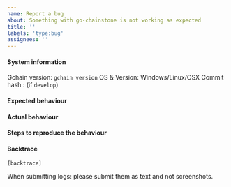 ```yaml
---
name: Report a bug
about: Something with go-chainstone is not working as expected
title: ''
labels: 'type:bug'
assignees: ''
---
```


#### System information

Gchain version: `gchain version`
OS & Version: Windows/Linux/OSX
Commit hash : (if `develop`)

#### Expected behaviour


#### Actual behaviour


#### Steps to reproduce the behaviour


#### Backtrace

````
[backtrace]
````

When submitting logs: please submit them as text and not screenshots.